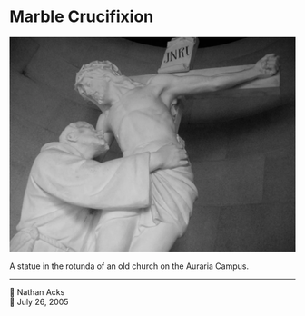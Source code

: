 # Marble Crucifixion

![A marble sculpture of Jesus on the cross, a friar clutching him from below](assets/6d609e7913ec753809be73c68bb06eda.webp)

A statue in the rotunda of an old church on the Auraria Campus.

- - - -

👤 Nathan Acks  
📅 July 26, 2005
